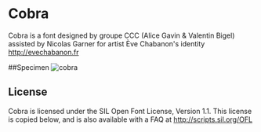 # Cobra
Cobra is a font designed by groupe CCC (Alice Gavin & Valentin Bigel) assisted by Nicolas Garner for artist Ève Chabanon's identity http://evechabanon.fr

##Specimen
![cobra](https://rawgit.com/groupeccc/Cobra/master/documentation/cobra.svg)

## License

Cobra is licensed under the SIL Open Font License, Version 1.1.
This license is copied below, and is also available with a FAQ at
http://scripts.sil.org/OFL

